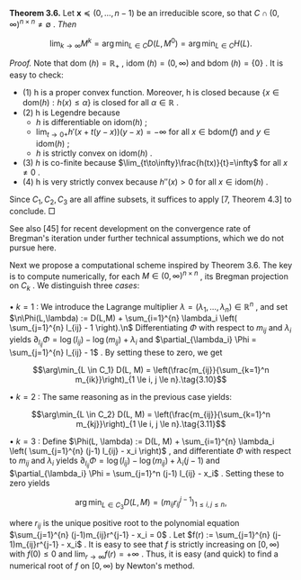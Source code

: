 **Theorem 3.6.** Let  $\mathbf{x} \preceq (0, \ldots, n-1)$  be an irreducible score, so that  $C \cap (0, \infty)^{n \times n} \neq \emptyset$ .  $Then$ 

$$\lim_{k \to \infty} M^k = \arg\min_{L \in C} D(L, M^0) = \arg\min_{L \in C} H(L). \tag{3.9}$$

*Proof.* Note that dom $(h) = \mathbb{R}_+$ , idom $(h) = (0, \infty)$  and bdom $(h) = \{0\}$ . It is easy to check:

- (1) h is a proper convex function. Moreover, h is closed because  $\{x \in \text{dom}(h) : h(x) \leq \alpha\}$ is closed for all  $\alpha \in \mathbb{R}$ .
- $(2)$  h is Legendre because
  - $h$  is differentiable on  $\text{idom}(h)$ ;
  - $\lim_{t\to 0+} h'(x+t(y-x))(y-x) = -\infty$  for all  $x\in \text{bdom}(f)$  and  $y\in \text{idom}(h)$ ;
  - $h$  is strictly convex on  $\text{idom}(h)$ .
- (3) *h* is co-finite because  $\lim_{t\to\infty}\frac{h(tx)}{t}=\infty$  for all  $x\neq 0$ .
- (4) h is very strictly convex because  $h''(x) > 0$  for all  $x \in \text{idom}(h)$ .

Since  $C_1, C_2, C_3$  are all affine subsets, it suffices to apply [7, Theorem 4.3] to conclude.  $\Box$ 

See also  $[45]$  for recent development on the convergence rate of Bregman's iteration under further technical assumptions, which we do not pursue here.

Next we propose a computational scheme inspired by Theorem 3.6. The key is to compute numerically, for each  $M \in (0,\infty)^{n \times n}$ , its Bregman projection on  $C_k$ . We distinguish three  $cases:$ 

•  $k = 1$ : We introduce the Lagrange multiplier  $\lambda = (\lambda_1, \ldots, \lambda_n) \in \mathbb{R}^n$ , and set  $\n\Phi(L,\lambda) := D(L,M) + \sum_{i=1}^{n} \lambda_i \left( \sum_{j=1}^{n} l_{ij} - 1 \right).\n$ Differentiating  $\Phi$  with respect to  $m_{ij}$  and  $\lambda_i$  yields  $\partial_{l_{ij}} \Phi = \log(l_{ij}) - \log(m_{ij}) + \lambda_i$  and  $\partial_{\lambda_i} \Phi = \sum_{j=1}^{n} l_{ij} - 1$ . By setting these to zero, we get

$$\arg\min_{L \in C_1} D(L, M) = \left(\frac{m_{ij}}{\sum_{k=1}^n m_{ik}}\right)_{1 \le i, j \le n}.\tag{3.10}$$

•  $k = 2$ : The same reasoning as in the previous case yields:

$$\arg\min_{L \in C_2} D(L, M) = \left(\frac{m_{ij}}{\sum_{k=1}^n m_{kj}}\right)_{1 \le i, j \le n}.\tag{3.11}$$

•  $k = 3$ : Define  $\Phi(L, \lambda) := D(L, M) + \sum_{i=1}^{n} \lambda_i \left( \sum_{j=1}^{n} (j-1) l_{ij} - x_i \right)$ , and differentiate  $\Phi$  with respect to  $m_{ij}$  and  $\lambda_i$  yields  $\partial_{l_{ij}}\Phi = \log(l_{ij}) - \log(m_{ij}) + \lambda_i(j-1)$  and  $\partial_{\lambda_i} \Phi = \sum_{j=1}^n (j-1) l_{ij} - x_i$ . Setting these to zero yields

$$\arg\min_{L\in C_3} D(L,M) = \left(m_{ij}r_{ij}^{j-1}\right)_{1\le i,j\le n},\tag{3.12}$$

where  $r_{ij}$  is the unique positive root to the polynomial equation  $\sum_{j=1}^{n} (j-1)m_{ij}r^{j-1} - x_i = 0$ . Let  $f(r) := \sum_{j=1}^{n} (j-1)m_{ij}r^{j-1} - x_i$ . It is easy to see that  $f$  is strictly increasing on  $[0,\infty)$  with  $f(0) \leq 0$  and  $\lim_{r \to \infty} f(r) = +\infty$ . Thus, it is easy (and quick) to find a numerical root of  $f$  on  $[0,\infty)$  by Newton's method.